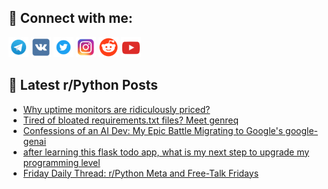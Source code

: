 ## 🔎 Connect with me:
[<img src="https://github.com/bullbesh/bullbesh/blob/main/images/Telegram.png" width="32" height="32" />](https://t.me/bullbesh)
[<img src="https://github.com/bullbesh/bullbesh/blob/main/images/VK.png" width="32" height="32" />](https://vk.com/bullbesh)
[<img src="https://github.com/bullbesh/bullbesh/blob/main/images/Twitter.png" width="32" height="32" />](https://twitter.com/bullbesh1)
[<img src="https://github.com/bullbesh/bullbesh/blob/main/images/Instagram.png" width="32" height="32" />](https://www.instagram.com/bullbesh)
[<img src="https://github.com/bullbesh/bullbesh/blob/main/images/Reddit.png" width="32" height="32" />](https://www.reddit.com/user/bullbesh)
[<img src="https://github.com/bullbesh/bullbesh/blob/main/images/YouTube.png" width="32" height="32" />](https://www.youtube.com/channel/UCtfjRs6uzgq5mfm8S06WTcg)

## 📕 Latest r/Python Posts
<!-- BLOG-POST-LIST:START -->
- [Why uptime monitors are ridiculously priced?](https://www.reddit.com/r/Python/comments/1l4lod7/why_uptime_monitors_are_ridiculously_priced/)
- [Tired of bloated requirements.txt files? Meet genreq](https://www.reddit.com/r/Python/comments/1l4j96h/tired_of_bloated_requirementstxt_files_meet_genreq/)
- [Confessions of an AI Dev: My Epic Battle Migrating to Google&#39;s google-genai](https://www.reddit.com/r/Python/comments/1l4h5jx/confessions_of_an_ai_dev_my_epic_battle_migrating/)
- [after learning this flask todo app, what is my next step to upgrade my programming level](https://www.reddit.com/r/Python/comments/1l4el4a/after_learning_this_flask_todo_app_what_is_my/)
- [Friday Daily Thread: r/Python Meta and Free-Talk Fridays](https://www.reddit.com/r/Python/comments/1l4ej2e/friday_daily_thread_rpython_meta_and_freetalk/)
<!-- BLOG-POST-LIST:END -->
